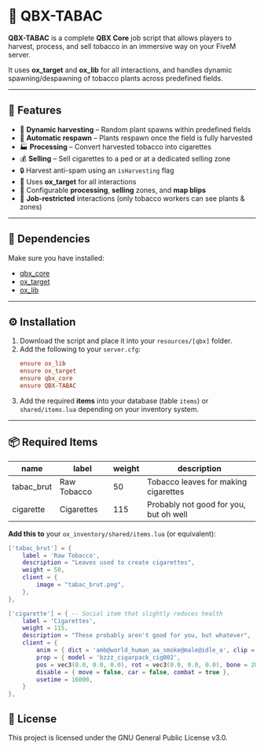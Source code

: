 # 🌿 QBX-TABAC

**QBX-TABAC** is a complete **QBX Core** job script that allows players to harvest, process, and sell tobacco in an immersive way on your FiveM server.  

It uses **ox_target** and **ox_lib** for all interactions, and handles dynamic spawning/despawning of tobacco plants across predefined fields.

---

## 📌 Features

- 🌱 **Dynamic harvesting** – Random plant spawns within predefined fields  
- 🔄 **Automatic respawn** – Plants respawn once the field is fully harvested  
- 🏭 **Processing** – Convert harvested tobacco into cigarettes  
- 💰 **Selling** – Sell cigarettes to a ped or at a dedicated selling zone  
- 🔒 Harvest anti-spam using an `isHarvesting` flag  
- 🎯 Uses **ox_target** for all interactions  
- 📍 Configurable **processing**, **selling** zones, and **map blips**  
- 👷 **Job-restricted** interactions (only tobacco workers can see plants & zones)  

---

## 📂 Dependencies

Make sure you have installed:

- [qbx_core](https://github.com/Qbox-project/qbx_core)  
- [ox_target](https://github.com/overextended/ox_target)  
- [ox_lib](https://github.com/overextended/ox_lib)  

---

## ⚙️ Installation

1. Download the script and place it into your `resources/[qbx]` folder.  
2. Add the following to your `server.cfg`:  
    ```cfg
    ensure ox_lib
    ensure ox_target
    ensure qbx_core
    ensure QBX-TABAC
    ```
3. Add the required **items** into your database (table `items`) or `shared/items.lua` depending on your inventory system.  

---

## 📦 Required Items

| name         | label         | weight | description                          |
|--------------|--------------|--------|--------------------------------------|
| tabac_brut   | Raw Tobacco   | 50     | Tobacco leaves for making cigarettes |
| cigarette    | Cigarettes    | 115    | Probably not good for you, but oh well |

**Add this to** your `ox_inventory/shared/items.lua` (or equivalent):

```lua
['tabac_brut'] = {
    label = 'Raw Tobacco',
    description = "Leaves used to create cigarettes",
    weight = 50,
    client = {
        image = "tabac_brut.png",
    },
},

['cigarette'] = { -- Social item that slightly reduces health
    label = 'Cigarettes',
    weight = 115,
    description = "These probably aren't good for you, but whatever",
    client = {
        anim = { dict = 'amb@world_human_aa_smoke@male@idle_a', clip = 'idle_c', flag = 49 },
        prop = { model = 'bzzz_cigarpack_cig002', 
        pos = vec3(0.0, 0.0, 0.0), rot = vec3(0.0, 0.0, 0.0), bone = 28422 },
        disable = { move = false, car = false, combat = true },
        usetime = 16000,
    }
},
 ```
## 📜 License
This project is licensed under the  GNU General Public License v3.0.
